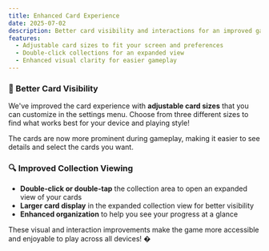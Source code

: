 ```yaml
---
title: Enhanced Card Experience
date: 2025-07-02
description: Better card visibility and interactions for an improved gameplay experience!
features:
  - Adjustable card sizes to fit your screen and preferences
  - Double-click collections for an expanded view
  - Enhanced visual clarity for easier gameplay
---
```


### 🎴 Better Card Visibility
We've improved the card experience with **adjustable card sizes** that you can customize in the settings menu. Choose from three different sizes to find what works best for your device and playing style!

The cards are now more prominent during gameplay, making it easier to see details and select the cards you want.

### 🔍 Improved Collection Viewing
- **Double-click or double-tap** the collection area to open an expanded view of your cards
- **Larger card display** in the expanded collection view for better visibility
- **Enhanced organization** to help you see your progress at a glance

These visual and interaction improvements make the game more accessible and enjoyable to play across all devices! �